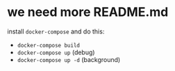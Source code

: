 # we need more README.md

install `docker-compose` and do this:

* `docker-compose build`
* `docker-compose up` (debug)
* `docker-compose up -d` (background)
